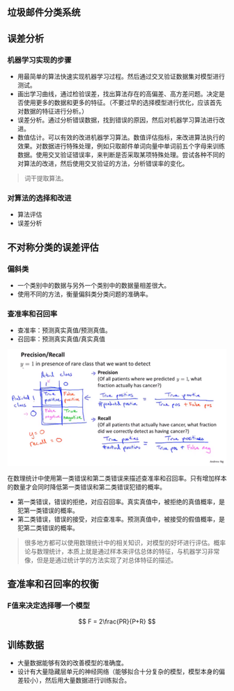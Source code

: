 ## 垃圾邮件分类系统

## 误差分析

### 机器学习实现的步骤

* 用最简单的算法快速实现机器学习过程。然后通过交叉验证数据集对模型进行测试。
* 画出学习曲线，通过检验误差，找出算法存在的高偏差、高方差问题。决定是否使用更多的数据和更多的特征。（不要过早的选择模型进行优化，应该首先对数据的特征进行分析。）
* 误差分析。通过分析错误数据，找到错误的原因，然后对机器学习算法进行改进。
* 数值估计。可以有效的改进机器学习算法。数值评估指标，来改进算法执行的效果。对数据进行特殊处理，例如只取邮件单词向量中单词前五个字母来训练数据。使用交叉验证错误率，来判断是否采取某项特殊处理。尝试各种不同的对算法的改进，然后使用交叉验证的方法，分析错误率的变化。


> 词干提取算法。
### 对算法的选择和改进
* 算法评估
* 误差分析


## 不对称分类的误差评估


### 偏斜类

* 一个类别中的数据与另外一个类别中的数据量相差很大。
* 使用不同的方法，衡量偏斜类分类问题的准确率。

### 查准率和召回率

* 查准率：预测真实真值/预测真值。
* 召回率：预测真实真值/真实真值

![](../img/查准率和召回率.png)

在数理统计中使用第一类错误和第二类错误来描述查准率和召回率。只有增加样本的数量才会同时降低第一类错误和第二类错误犯错的概率。
* 第一类错误，错误的拒绝，对应召回率。真实真值中，被拒绝的真值概率，是犯第一类错误的概率。
* 第二类错误，错误的接受，对应查准率。预测真值中，被接受的假值概率，是犯第二类错误的概率。

> 很多地方都可以使用数理统计中的相关知识，对模型的好坏进行评估。概率论与数理统计，本质上就是通过样本来评估总体的特征，与机器学习非常像，但是是通过统计学的方法实现了对总体特征的描述。


## 查准率和召回率的权衡
### F值来决定选择哪一个模型

$$
F = 2\frac{PR}{P+R}
$$


## 训练数据

* 大量数据能够有效的改善模型的准确度。
* 设计有大量隐藏层单元的神经网络（能够拟合十分复杂的模型，模型本身的偏差较小），然后用大量数据进行训练拟合。


